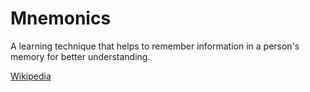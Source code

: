# Mnemonics
A learning technique that helps to remember information in a person's memory for better understanding.

[Wikipedia](https://en.wikipedia.org/wiki/Mnemonic)
